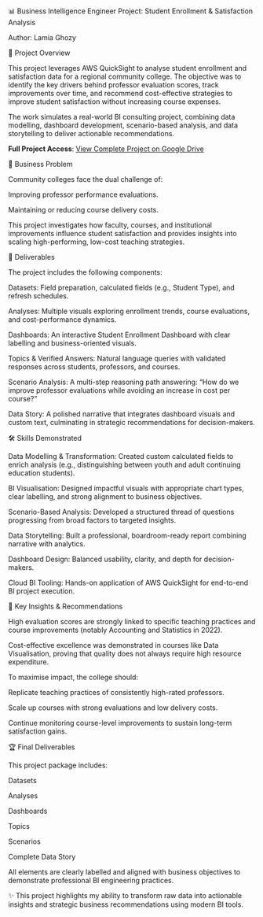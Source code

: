📊 Business Intelligence Engineer Project: Student Enrollment & Satisfaction Analysis

Author: Lamia Ghozy

🚀 Project Overview

This project leverages AWS QuickSight to analyse student enrollment and satisfaction data for a regional community college. The objective was to identify the key drivers behind professor evaluation scores, track improvements over time, and recommend cost-effective strategies to improve student satisfaction without increasing course expenses.

The work simulates a real-world BI consulting project, combining data modelling, dashboard development, scenario-based analysis, and data storytelling to deliver actionable recommendations.

**Full Project Access**: [View Complete Project on Google Drive](https://docs.google.com/document/d/18SjNQ2d_wssHroKQVExRsthTL1oRNCYpPPjeA7VuYM0/edit?usp=drive_link)

🎯 Business Problem

Community colleges face the dual challenge of:

Improving professor performance evaluations.

Maintaining or reducing course delivery costs.

This project investigates how faculty, courses, and institutional improvements influence student satisfaction and provides insights into scaling high-performing, low-cost teaching strategies.

📂 Deliverables

The project includes the following components:

Datasets: Field preparation, calculated fields (e.g., Student Type), and refresh schedules.

Analyses: Multiple visuals exploring enrollment trends, course evaluations, and cost-performance dynamics.

Dashboards: An interactive Student Enrollment Dashboard with clear labelling and business-oriented visuals.

Topics & Verified Answers: Natural language queries with validated responses across students, professors, and courses.

Scenario Analysis: A multi-step reasoning path answering: “How do we improve professor evaluations while avoiding an increase in cost per course?”

Data Story: A polished narrative that integrates dashboard visuals and custom text, culminating in strategic recommendations for decision-makers.

🛠️ Skills Demonstrated

Data Modelling & Transformation: Created custom calculated fields to enrich analysis (e.g., distinguishing between youth and adult continuing education students).

BI Visualisation: Designed impactful visuals with appropriate chart types, clear labelling, and strong alignment to business objectives.

Scenario-Based Analysis: Developed a structured thread of questions progressing from broad factors to targeted insights.

Data Storytelling: Built a professional, boardroom-ready report combining narrative with analytics.

Dashboard Design: Balanced usability, clarity, and depth for decision-makers.

Cloud BI Tooling: Hands-on application of AWS QuickSight for end-to-end BI project execution.

📌 Key Insights & Recommendations

High evaluation scores are strongly linked to specific teaching practices and course improvements (notably Accounting and Statistics in 2022).

Cost-effective excellence was demonstrated in courses like Data Visualisation, proving that quality does not always require high resource expenditure.

To maximise impact, the college should:

Replicate teaching practices of consistently high-rated professors.

Scale up courses with strong evaluations and low delivery costs.

Continue monitoring course-level improvements to sustain long-term satisfaction gains.

🏆 Final Deliverables

This project package includes:

Datasets

Analyses

Dashboards

Topics

Scenarios

Complete Data Story

All elements are clearly labelled and aligned with business objectives to demonstrate professional BI engineering practices.

✨ This project highlights my ability to transform raw data into actionable insights and strategic business recommendations using modern BI tools.
